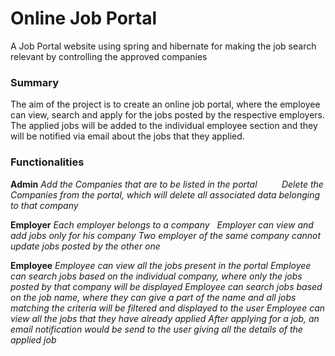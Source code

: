 # Online Job Portal

A Job Portal website using spring and hibernate for making the job search relevant by controlling the approved companies

### Summary

The aim of the project is to create an online job portal, where the employee can view, search and apply for the jobs posted by the respective employers. The applied jobs will be added to the individual employee section and they will be notified via email about the jobs that they applied. 

### Functionalities

**Admin**
  *Add the Companies that are to be listed in the portal*          
  *Delete the Companies from the portal, which will delete all associated data belonging to that company*

**Employer**
  *Each employer belongs to a company*
  *Employer can view and add jobs only for his company*
  *Two employer of the same company cannot update jobs posted by the other one*
  
**Employee**
  *Employee can view all the jobs present in the portal*
  *Employee can search jobs based on the individual company, where only the jobs posted by that company will be displayed*
  *Employee can search jobs based on the job name, where they can give a part of the name and all jobs matching the criteria       will be filtered and displayed to the user*
  *Employee can view all the jobs that they have already applied*
  *After applying for a job, an email notification would be send to the user giving all the details of the applied job*
